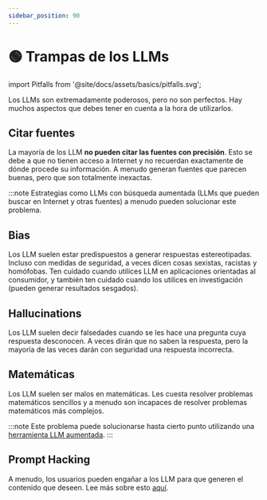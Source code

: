 ```yaml
---
sidebar_position: 90
---
```


# 🟢 Trampas de los LLMs

import Pitfalls from '@site/docs/assets/basics/pitfalls.svg';

<div style={{textAlign: 'center'}}>
  <Pitfalls style={{width:"100%",height:"300px",verticalAlign:"top"}}/>
</div>

Los LLMs son extremadamente poderosos, pero no son perfectos. Hay muchos aspectos que debes tener en cuenta a la hora de utilizarlos.

## Citar fuentes

La mayoría de los LLM **no pueden citar las fuentes con precisión**. Esto se debe a que no tienen acceso a Internet y no recuerdan exactamente de dónde procede su información. A menudo generan fuentes que parecen buenas, pero que son totalmente inexactas.

:::note
Estrategias como LLMs con búsqueda aumentada (LLMs que pueden buscar en Internet y otras fuentes) a menudo pueden solucionar este problema.

## Bias

Los LLM suelen estar predispuestos a generar respuestas estereotipadas. Incluso con medidas de seguridad, a veces dicen cosas sexistas, racistas y homófobas. Ten cuidado cuando utilices LLM en aplicaciones orientadas al consumidor, y también ten cuidado cuando los utilices en investigación (pueden generar resultados sesgados).

## Hallucinations

Los LLM suelen decir falsedades cuando se les hace una pregunta cuya respuesta desconocen. A veces dirán que no saben la respuesta, pero la mayoría de las veces darán con seguridad una respuesta incorrecta.

## Matemáticas

Los LLM suelen ser malos en matemáticas. Les cuesta resolver problemas matemáticos sencillos y a menudo son incapaces de resolver problemas matemáticos más complejos.

:::note
Este problema puede solucionarse hasta cierto punto utilizando una [herramienta LLM aumentada](https://learnprompting.org/es/docs/advanced_applications/mrkl).
:::

## Prompt Hacking

A menudo, los usuarios pueden engañar a los LLM para que generen el contenido que deseen. Lee más sobre esto [aquí](https://learnprompting.org/es/docs/category/-prompt-hacking).